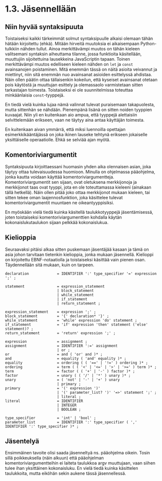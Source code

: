 # 1.3. Jäsennellään


## Niin hyvää syntaksipuuta

Toistaiseksi kaikki tärkeimmät solmut syntaksipuulle alkaisi olemaan tähän hätään kirjoitettu
(ehkä). Mitään hirveitä muutoksia ei aikaisempaan Python-tulkkiin nähden tullut. Ainoa
merkittävämpi muutos on tähän kieleen valitsemani syntaksin aiheuttama tilanne, jossa
funktioita käsitellään, muuttujiin sijoitettuina lausekkeina JavaScriptin tapaan. 
Toinen merkittävämpi muutos edelliseen kieleen nähden on `let` ja `const` avainsanojen
poistaminen. Mitä enemmän tässä on näitä asioita veivannut ja miettinyt, niin sitä enemmän
nuo avainsanat asioiden esittelyssä ahdistaa. Näin ollen päätin ottaa tällaisenkin kokeilun,
että kyseiset avainsanat otetaan pois käytöstä ja muuttujan esittely ja olemassaolo
varmistetaan sitten tarkastajan toimesta. Toistaiseksi ei ole suunnitelmissa toteuttaa
minkäänlaisia `const`-tyyppejä.

En tiedä vielä kuinka lujaa nämä valinnat tulevat puraisemaan takapuolesta, mutta sittenhän
se nähdään. Pienempänä lisänä on sitten noiden tyyppien kuvaajat. Niin yli en kuitenkaan aio ampua, 
että tyyppejä alettaisiin selvittelemään erikseen, vaan ne täytyy aina antaa käyttäjän
toimesta.

En kuitenkaan aivan ymmärrä, että miksi luennoilla opettajan esimerkkikääntäjässä on joka
ikinen lauseke tehtynä erikseen jokaiselle yksittäiselle operaatiolle. Ehkä se selviää
ajan myötä.


## Komentoriviargumentit

Syntaksipuuta kirjoittaessani huomasin yhden aika olennaisen asian, joka täytyy ottaa
tulevaisuudessa huomioon. Minulla on ohjelmassa pääohjelma, jonka kautta voidaan käyttää
komentoriviargumentteja. Komentoriviargumentit sen sijaan, ovat oletuksena merkkijonoja ja
merkkijonot taas ovat tyyppi, jota en ole toteuttamassa kieleeni (ainakaan tällä hetkellä).
Näin ollen pitää joko ottaa merkkijonot mukaan kieleen, tai sitten tekee oman laajennosfunktion,
joka käsittelee tulevat komentoriviargumentit muuntaen ne oikeantyyppisiksi.

En myöskään vielä tiedä kuinka käsitellä taulukkotyyppejä jäsentämisessä, joten toistaiseksi
komentoriviargumenttien kohdalla käytän kokonaislukutaulukon sijaan pelkkää kokonaislukua.


## Kielioppia

Seuraavaksi pitäisi alkaa sitten puskemaan jäsentäjää kasaan ja tämä on asia johon tarvitaan
tietenkin kielioppia, jonka mukaan jäsennellä. Kielioppi on kirjoitettu EBNF-notaatiolla ja
toistaiseksi käsittää vain pienen osan. Täydennellään sitä mukaan, kuin on tarpeen.

```
declaration             = IDENTIFIER ':' type_specifier '=' expression ';' ;

statement               = expression_statement
                        | block_statement
                        | while_statement
                        | if_statement
                        | return_statement ;

expression_statement    = expression ';' ;
block_statement         = '{' declaration* '}' ;
while_statement         = 'while' expression 'do' statement ;
if_statement            = 'if' expression 'then' statement ('else' statement)? ;
return_statement        = 'return' expression ';' ;

expression              = assignment ;
assignment              = IDENTIFIER ':=' assignment
                        | or ;
or                      = and ( 'or' and )* ;
and                     = equality ( 'and' equality )* ;
equality                = ordering ( ( '==' | '!=' ) ordering )* ;
ordering                = term ( ( '<' | '<=' | '>' | '>=' ) term )* ;
term                    = factor ( ( '+' | '-' ) factor )* ;
factor                  = unary ( ( '/' | '*' ) unary )* ;
unary                   = ( 'not' | '-' | '+' ) unary
                        | primary ;
primary                 = '(' expression ')'
                        | '(' parameter_list? ')' '=>' statement ';' ;
                        | literal ;
literal                 = IDENTIFIER
                        | INTEGER
                        | BOOLEAN ;

type_specifier          = 'int' | 'bool' ;
parameter_list          = IDENTIFIER ':' type_specifier ( ',' IDENTIFIER ':' type_specifier )* ;

```


## Jäsentelyä

Ensimmäinen tavoite olisi saada jäsenneltyä ns. pääohjelma oikein. Tosin sillä poikkeuksella
(näin alkuun) että pääohjelman komentoriviargumentteihin ei laiteta taulukkoa argv muuttujaan,
vaan siihen tulee ihan yksittäinen kokonaisluku. En vielä tiedä kuinka käsittelen taulukkoita,
mutta eiköhän sekin aukene tässä jäsennellessä.
